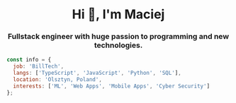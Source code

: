 <h1 align="center">Hi 👋, I'm Maciej</h1>
<h3 align="center">Fullstack engineer with huge passion to programming and new technologies.</h3>

```js
const info = {
  job: 'BillTech',
  langs: ['TypeScript', 'JavaScript', 'Python', 'SQL'],
  location: 'Olsztyn, Poland',
  interests: ['ML', 'Web Apps', 'Mobile Apps', 'Cyber Security']
};
```
